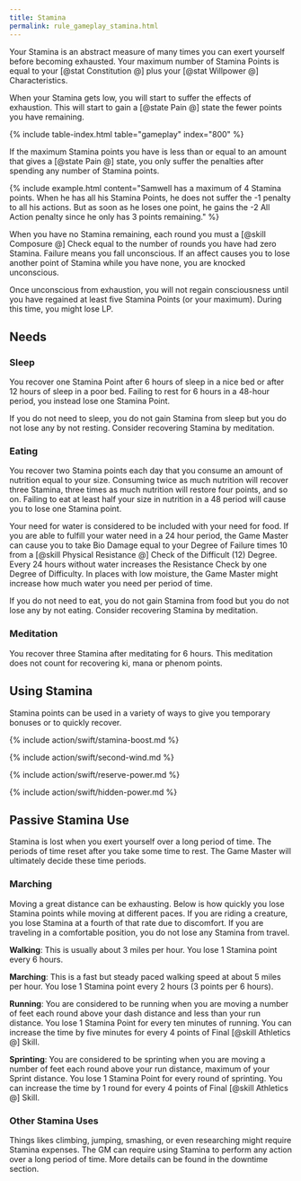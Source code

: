 ```yaml
---
title: Stamina
permalink: rule_gameplay_stamina.html
---
```


Your Stamina is an abstract measure of many times you can exert yourself before becoming exhausted. Your maximum number of Stamina Points is equal to your [@stat Constitution @] plus your [@stat Willpower @] Characteristics. 

When your Stamina gets low, you will start to suffer the effects of exhaustion. This will start to gain a [@state Pain @] state the fewer points you have remaining.

{% include table-index.html table="gameplay" index="800" %}

If the maximum Stamina points you have is less than or equal to an amount that gives a [@state Pain @] state, you only suffer the penalties after spending any number of Stamina points.

{% include example.html content="Samwell has a maximum of 4 Stamina points. When he has all his Stamina Points, he does not suffer the -1 penalty to all his actions. But as soon as he loses one point, he gains the -2 All Action penalty since he only has 3 points remaining." %}

When you have no Stamina remaining, each round you must a [@skill Composure @] Check equal to the number of rounds you have had zero Stamina. Failure means you fall unconscious. If an affect causes you to lose another point of Stamina while you have none, you are knocked unconscious. 

Once unconscious from exhaustion, you will not regain consciousness until you have regained at least five Stamina Points (or your maximum). During this time, you might lose LP.

## Needs

### Sleep
You recover one Stamina Point after 6 hours of sleep in a nice bed or after 12 hours of sleep in a poor bed. Failing to rest for 6 hours in a 48-hour period, you instead lose one Stamina Point.

If you do not need to sleep, you do not gain Stamina from sleep but you do not lose any by not resting. Consider recovering Stamina by meditation.

### Eating
You recover two Stamina points each day that you consume an amount of nutrition equal to your size. Consuming twice as much nutrition will recover three Stamina, three times as much nutrition will restore four points, and so on. Failing to eat at least half your size in nutrition in a 48 period will cause you to lose one Stamina point.

Your need for water is considered to be included with your need for food. If you are able to fulfill your water need in a 24 hour period, the Game Master can cause you to take Bio Damage equal to your Degree of Failure times 10 from a [@skill Physical Resistance @] Check of the Difficult (12) Degree. Every 24 hours without water increases the Resistance Check by one Degree of Difficulty. In places with low moisture, the Game Master might increase how much water you need per period of time.

If you do not need to eat, you do not gain Stamina from food but you do not lose any by not eating. Consider recovering Stamina by meditation.

### Meditation
You recover three Stamina after meditating for 6 hours. This meditation does not count for recovering ki, mana or phenom points.

## Using Stamina
Stamina points can be used in a variety of ways to give you temporary bonuses or to quickly recover.

{% include action/swift/stamina-boost.md %}

{% include action/swift/second-wind.md %}

{% include action/swift/reserve-power.md %}

{% include action/swift/hidden-power.md %}

## Passive Stamina Use
Stamina is lost when you exert yourself over a long period of time.
The periods of time reset after you take some time to rest. The Game Master will ultimately decide these time periods.

### Marching
Moving a great distance can be exhausting. Below is how quickly you lose Stamina points while moving at different paces. If you are riding a creature, you lose Stamina at a fourth of that rate due to discomfort. If you are traveling in a comfortable position, you do not lose any Stamina from travel.

**Walking**: This is usually about 3 miles per hour. You lose 1 Stamina point every 6 hours.

**Marching**: This is a fast but steady paced walking speed at about 5 miles per hour. You lose 1 Stamina point every 2 hours (3 points per 6 hours).

**Running**: You are considered to be running when you are moving a number of feet each round above your dash distance and less than your run distance. You lose 1 Stamina Point for every ten minutes of running. You can increase the time by five minutes for every 4 points of Final [@skill Athletics @] Skill. 

**Sprinting**: You are considered to be sprinting when you are moving a number of feet each round above your run distance, maximum of your Sprint distance. You lose 1 Stamina Point for every round of sprinting. You can increase the time by 1 round for every 4 points of Final [@skill Athletics @] Skill.

### Other Stamina Uses
Things likes climbing, jumping, smashing, or even researching might require Stamina expenses. The GM can require using Stamina to perform any action over a long period of time. More details can be found in the downtime section.